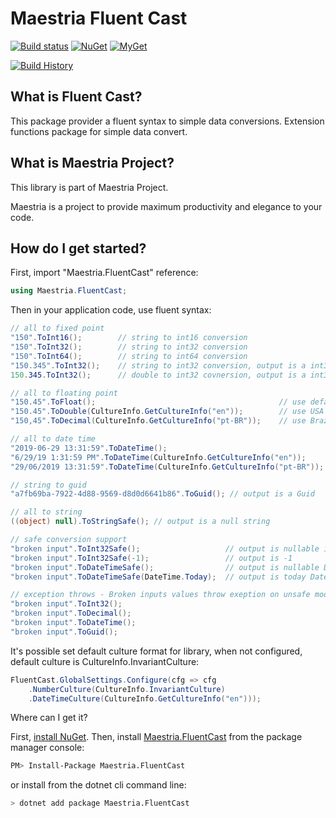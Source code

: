 # Maestria Fluent Cast

[![Build status](https://ci.appveyor.com/api/projects/status/81ctraq8ry13ma18/branch/master?svg=true)](https://ci.appveyor.com/project/fabionaspolini/fluentcast/branch/master)
[![NuGet](https://buildstats.info/nuget/Maestria.FluentCast)](https://www.nuget.org/packages/Maestria.FluentCast)
[![MyGet](https://img.shields.io/myget/maestrianet/v/Maestria.FluentCast?label=MyGet)](https://www.myget.org/feed/maestrianet/package/nuget/Maestria.FluentCast)

[![Build History](https://buildstats.info/appveyor/chart/fabionaspolini/fluentcast?branch=master)](https://ci.appveyor.com/project/fabionaspolini/fluentcast/history?branch=master)

## What is Fluent Cast?

This package provider a fluent syntax to simple data conversions.
Extension functions package for simple data convert.

## What is Maestria Project?

This library is part of Maestria Project.

Maestria is a project to provide maximum productivity and elegance to your code.

## How do I get started?

First, import "Maestria.FluentCast" reference:

```csharp
using Maestria.FluentCast;
```

Then in your application code, use fluent syntax: 

```csharp
// all to fixed point
"150".ToInt16();        // string to int16 conversion
"150".ToInt32();        // string to int32 conversion
"150".ToInt64();        // string to int64 conversion
"150.345".ToInt32();    // string to int32 conversion, output is a int32 = 150
150.345.ToInt32();      // double to int32 covnersion, output is a int32 = 150

// all to floating point
"150.45".ToFloat();                                         // use default number culture configured at the application startup
"150.45".ToDouble(CultureInfo.GetCultureInfo("en"));        // use USA decimal separator ","
"150,45".ToDecimal(CultureInfo.GetCultureInfo("pt-BR"));    // use Brazil decimal separator "."

// all to date time
"2019-06-29 13:31:59".ToDateTime();                                     // use default datetime culture configured at the application startup
"6/29/19 1:31:59 PM".ToDateTime(CultureInfo.GetCultureInfo("en"));      // use USA datetime format "M/d/yyyy h:mm tt"
"29/06/2019 13:31:59".ToDateTime(CultureInfo.GetCultureInfo("pt-BR"));  // use Brazil datetime format "dd/MM/yyyy HH:mm"

// string to guid
"a7fb69ba-7922-4d88-9569-d8d0d6641b86".ToGuid(); // output is a Guid 

// all to string
((object) null).ToStringSafe(); // output is a null string

// safe conversion support
"broken input".ToInt32Safe();                   // output is nullable int
"broken input".ToInt32Safe(-1);                 // output is -1
"broken input".ToDateTimeSafe();                // output is nullable DateTime
"broken input".ToDateTimeSafe(DateTime.Today);  // output is today DateTime

// exception throws - Broken inputs values throw exeption on unsafe mode
"broken input".ToInt32();
"broken input".ToDecimal();
"broken input".ToDateTime();
"broken input".ToGuid();
```

It's possible set default culture format for library, when not configured, default culture is CultureInfo.InvariantCulture:

```csharp
FluentCast.GlobalSettings.Configure(cfg => cfg
    .NumberCulture(CultureInfo.InvariantCulture)
    .DateTimeCulture(CultureInfo.GetCultureInfo("en")));
```

Where can I get it?

First, [install NuGet](http://docs.nuget.org/docs/start-here/installing-nuget). Then, install [Maestria.FluentCast](https://www.nuget.org/packages/Maestria.FluentCast/) from the package manager console:

```bash
PM> Install-Package Maestria.FluentCast
```

or install from the dotnet cli command line:

```bash
> dotnet add package Maestria.FluentCast
```
